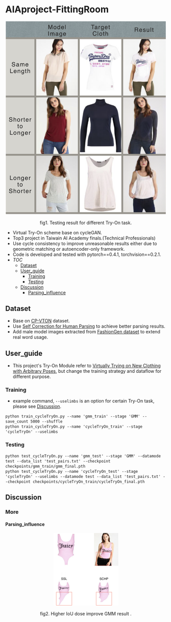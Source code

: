 # AIAproject-FittingRoom
<div align="center">
 <img src="image/result.png" width="700px" />
 <p>fig1. Testing result for different Try-On task.</p>
</div>

- Virtual Try-On scheme base on cycleGAN.
- Top3 project in Taiwain AI Academy finals.(Technical Professionals)
- Use cycle consistency to improve unreasonable results either due to geometric matching or autoencoder-only framework.
- Code is developed and tested with pytorch==0.4.1, torchvision==0.2.1.
- _TOC_
   - [Dataset](#Dataset)
   - [User_guide](#User_guide)
     - [Training](#Training)
     - [Testing](#Testing)
   - [Discussion](#Discussion)
      - [Parsing_influence](#Parsing_influence)


## Dataset
- Base on [CP-VTON](https://github.com/sergeywong/cp-vton) dataset.
- Use [Self Correction for Human Parsing](https://github.com/PeikeLi/Self-Correction-Human-Parsing) to achieve better parsing results.
- Add male model images extracted from [FashionGen dataset](https://fashion-gen.com) to extend real word usage.
## User_guide
- This project's Try-On Module refer to [Virtually Trying on New Clothing with Arbitrary Poses](https://www.english.com.tw/modules/newbb/viewtopic.php?post_id=928), but change the training strategy and dataflow for different purpose.
### Training
- example command, ```--uselimbs``` is an option for certain Try-On task, please see [Discussion](#Discussion).
```
python train_cycleTryOn.py --name 'gmm_train' --stage 'GMM' --save_count 5000 --shuffle
python train_cycleTryOn.py --name 'cycleTryOn_train' --stage 'cycleTryOn' --uselimbs
```
### Testing
```
python test_cycleTryOn.py --name 'gmm_test' --stage 'GMM' --datamode test --data_list 'test_pairs.txt' --checkpoint checkpoints/gmm_train/gmm_final.pth
python test_cycleTryOn.py --name 'cycleTryOn_test' --stage 'cycleTryOn' --uselimbs --datamode test --data_list 'test_pairs.txt' --checkpoint checkpoints/cycleTryOn_train/cycleTryOn_final.pth
```
## Discussion
### 
### More
#### Parsing_influence
<div align="center">
 <img src="image/d1.png" width="203px" />
 <p>fig2. Higher IoU dose improve GMM result .</p>
</div>
